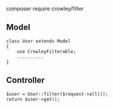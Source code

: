 composer require crowley/filter

## Model
```
class User extends Model
{
    use CrowleyFilterable;
    ..........
}
```
## Controller
```
$user = User::filter($request->all());
return $user->get();
```
